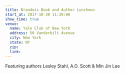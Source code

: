 ```yaml
---
title: Brandeis Book and Author Luncheon
start_at: 2017-10-30 11:30:00
show_time: true
venue:
  name: Yale Club of New York
  address: 50 Vanderbilt Avenue
  city: New York
  state: NY
  zip:
  link:
---
```



Featuring authors Lesley Stahl, A.O. Scott & Min Jin Lee